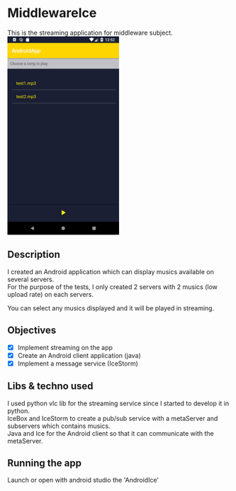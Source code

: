 # MiddlewareIce

This is the streaming application for middleware subject.
<img src="images/screen.png" width="50%" height="50%">

## Description
I created an Android application which can display musics available on several servers.  
For the purpose of the tests, I only created 2 servers with 2 musics (low upload rate) on each servers.

You can select any musics displayed and it will be played in streaming.

## Objectives
- [x] Implement streaming on the app
- [x] Create an Android client application (java)
- [x] Implement a message service (IceStorm)

## Libs & techno used
I used python vlc lib for the streaming service since I started to develop it in python.  
IceBox and IceStorm to create a pub/sub service with a metaServer and subservers which contains musics.  
Java and Ice for the Android client so that it can communicate with the metaServer.

## Running the app
Launch or open with android studio the 'AndroidIce'